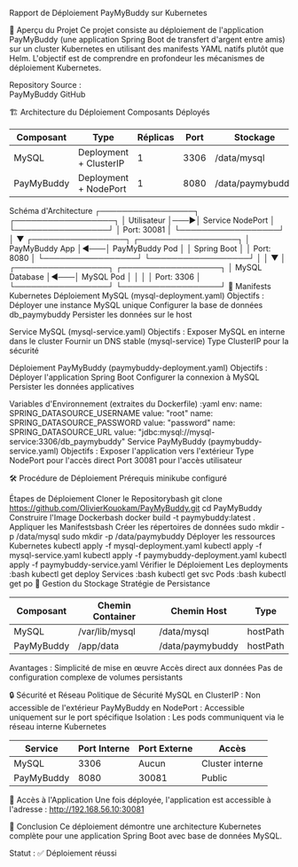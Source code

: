 Rapport de Déploiement PayMyBuddy sur Kubernetes

🚀 Aperçu du Projet
Ce projet consiste au déploiement de l'application PayMyBuddy (une application Spring Boot de transfert d'argent entre amis) sur un cluster Kubernetes en utilisant des manifests YAML natifs plutôt que Helm. L'objectif est de comprendre en profondeur les mécanismes de déploiement Kubernetes.

Repository Source :  
PayMyBuddy GitHub

🏗️ Architecture du Déploiement
Composants Déployés

| Composant      | Type                  | Réplicas | Port | Stockage       |
|----------------|-----------------------|----------|------|----------------|
| MySQL          | Deployment + ClusterIP | 1        | 3306 | /data/mysql    |
| PayMyBuddy     | Deployment + NodePort  | 1        | 8080 | /data/paymybuddy |

Schéma d'Architecture
┌─────────────────┐    ┌──────────────────┐
│   Utilisateur   │───▶│  Service NodePort │
└─────────────────┘    │    Port: 30081    │
                       └──────────────────┘
                                │
                                ▼
┌─────────────────┐    ┌──────────────────┐
│  PayMyBuddy App │◄───│ PayMyBuddy Pod   │
│   Spring Boot   │    │   Port: 8080     │
└─────────────────┘    └──────────────────┘
         │                        │
         ▼                        │
┌─────────────────┐    ┌──────────────────┐
│  MySQL Database │◄───│  MySQL Pod       │
│                 │    │   Port: 3306     │
└─────────────────┘    └──────────────────┘
📁 Manifests Kubernetes
Déploiement MySQL (mysql-deployment.yaml)
   Objectifs :
     Déployer une instance MySQL unique
     Configurer la base de données db_paymybuddy
     Persister les données sur le host

Service MySQL (mysql-service.yaml)
   Objectifs :
     Exposer MySQL en interne dans le cluster
     Fournir un DNS stable (mysql-service)
     Type ClusterIP pour la sécurité

Déploiement PayMyBuddy (paymybuddy-deployment.yaml)
   Objectifs :
     Déployer l'application Spring Boot
     Configurer la connexion à MySQL
     Persister les données applicatives
   
   Variables d'Environnement (extraites du Dockerfile) :yaml
   env:
   name: SPRING_DATASOURCE_USERNAME
     value: "root"
   name: SPRING_DATASOURCE_PASSWORD
     value: "password"
   name: SPRING_DATASOURCE_URL
     value: "jdbc:mysql://mysql-service:3306/db_paymybuddy"
   Service PayMyBuddy (paymybuddy-service.yaml)
   Objectifs :
     Exposer l'application vers l'extérieur
     Type NodePort pour l'accès direct
     Port 30081 pour l'accès utilisateur

🛠️ Procédure de Déploiement
Prérequis
minikube configuré

Étapes de Déploiement
Cloner le Repositorybash
   git clone https://github.com/OlivierKouokam/PayMyBuddy.git
   cd PayMyBuddy
   Construire l'Image Dockerbash
   docker build -t paymybuddy:latest .
   Appliquer les Manifestsbash
Créer les répertoires de données
   sudo mkdir -p /data/mysql
   sudo mkdir -p /data/paymybuddy
Déployer les ressources Kubernetes
   kubectl apply -f mysql-deployment.yaml
   kubectl apply -f mysql-service.yaml
   kubectl apply -f paymybuddy-deployment.yaml
   kubectl apply -f paymybuddy-service.yaml
   Vérifier le Déploiement
   Les deployments :bash
   kubectl get deploy
   Services :bash
   kubectl get svc
   Pods :bash
   kubectl get po
💾 Gestion du Stockage
Stratégie de Persistance

| Composant      | Chemin Container      | Chemin Host   | Type     |
|----------------|-----------------------|----------------|----------|
| MySQL          | /var/lib/mysql        | /data/mysql    | hostPath |
| PayMyBuddy     | /app/data             | /data/paymybuddy| hostPath |

Avantages :
Simplicité de mise en œuvre
Accès direct aux données
Pas de configuration complexe de volumes persistants

🔒 Sécurité et Réseau
Politique de Sécurité
MySQL en ClusterIP : Non accessible de l'extérieur
PayMyBuddy en NodePort : Accessible uniquement sur le port spécifique
Isolation : Les pods communiquent via le réseau interne Kubernetes

| Service        | Port Interne | Port Externe | Accès           |
|----------------|--------------|--------------|------------------|
| MySQL          | 3306         | Aucun        | Cluster interne   |
| PayMyBuddy     | 8080         | 30081        | Public            |

🚀 Accès à l'Application
Une fois déployée, l'application est accessible à l'adresse :
http://192.168.56.10:30081

📝 Conclusion
Ce déploiement démontre une architecture Kubernetes complète pour une application Spring Boot avec base de données MySQL.

Statut : ✅ Déploiement réussi
